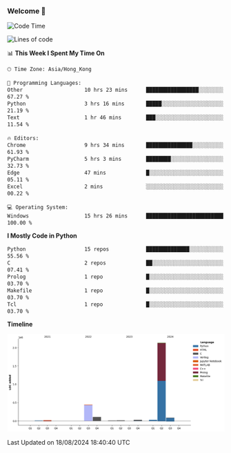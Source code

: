 ### Welcome 👋

<!--START_SECTION:waka-->
![Code Time](http://img.shields.io/badge/Code%20Time-544%20hrs%2027%20mins-blue)

![Lines of code](https://img.shields.io/badge/From%20Hello%20World%20I%27ve%20Written-2.9%20million%20lines%20of%20code-blue)

📊 **This Week I Spent My Time On** 

```text
🕑︎ Time Zone: Asia/Hong_Kong

💬 Programming Languages: 
Other                    10 hrs 23 mins      █████████████████░░░░░░░░   67.27 % 
Python                   3 hrs 16 mins       █████░░░░░░░░░░░░░░░░░░░░   21.19 % 
Text                     1 hr 46 mins        ███░░░░░░░░░░░░░░░░░░░░░░   11.54 % 

🔥 Editors: 
Chrome                   9 hrs 34 mins       ███████████████░░░░░░░░░░   61.93 % 
PyCharm                  5 hrs 3 mins        ████████░░░░░░░░░░░░░░░░░   32.73 % 
Edge                     47 mins             █░░░░░░░░░░░░░░░░░░░░░░░░   05.11 % 
Excel                    2 mins              ░░░░░░░░░░░░░░░░░░░░░░░░░   00.22 % 

💻 Operating System: 
Windows                  15 hrs 26 mins      █████████████████████████   100.00 % 
```

**I Mostly Code in Python** 

```text
Python                   15 repos            ██████████████░░░░░░░░░░░   55.56 % 
C                        2 repos             ██░░░░░░░░░░░░░░░░░░░░░░░   07.41 % 
Prolog                   1 repo              █░░░░░░░░░░░░░░░░░░░░░░░░   03.70 % 
Makefile                 1 repo              █░░░░░░░░░░░░░░░░░░░░░░░░   03.70 % 
Tcl                      1 repo              █░░░░░░░░░░░░░░░░░░░░░░░░   03.70 % 
```



**Timeline**

![Lines of Code chart](https://raw.githubusercontent.com/xhj2501/xhj2501/main/assets/bar_graph.png)


 Last Updated on 18/08/2024 18:40:40 UTC
<!--END_SECTION:waka-->



